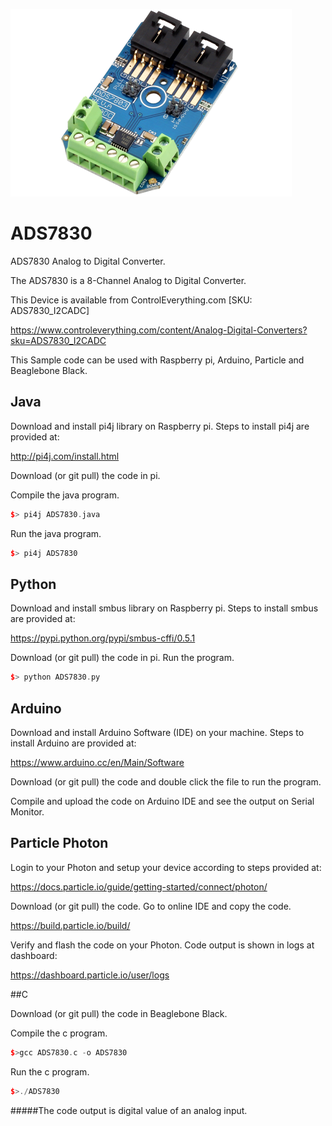 [![ADS7830](ADS7830_I2CADC.png)](https://www.controleverything.com/content/Analog-Digital-Converters?sku=ADS7830_I2CADC)
# ADS7830
ADS7830 Analog to Digital Converter.

The ADS7830 is a 8-Channel Analog to Digital Converter.

This Device is available from ControlEverything.com [SKU: ADS7830_I2CADC]

https://www.controleverything.com/content/Analog-Digital-Converters?sku=ADS7830_I2CADC

This Sample code can be used with Raspberry pi, Arduino, Particle and Beaglebone Black.

## Java
Download and install pi4j library on Raspberry pi. Steps to install pi4j are provided at:

http://pi4j.com/install.html

Download (or git pull) the code in pi.

Compile the java program.
```cpp
$> pi4j ADS7830.java
```

Run the java program.
```cpp
$> pi4j ADS7830
```

## Python
Download and install smbus library on Raspberry pi. Steps to install smbus are provided at:

https://pypi.python.org/pypi/smbus-cffi/0.5.1

Download (or git pull) the code in pi. Run the program.

```cpp
$> python ADS7830.py
```

## Arduino
Download and install Arduino Software (IDE) on your machine. Steps to install Arduino are provided at:

https://www.arduino.cc/en/Main/Software

Download (or git pull) the code and double click the file to run the program.

Compile and upload the code on Arduino IDE and see the output on Serial Monitor.


## Particle Photon

Login to your Photon and setup your device according to steps provided at:

https://docs.particle.io/guide/getting-started/connect/photon/

Download (or git pull) the code. Go to online IDE and copy the code.

https://build.particle.io/build/

Verify and flash the code on your Photon. Code output is shown in logs at dashboard:

https://dashboard.particle.io/user/logs


##C

Download (or git pull) the code in Beaglebone Black.

Compile the c program.
```cpp
$>gcc ADS7830.c -o ADS7830
```
Run the c program.
```cpp
$>./ADS7830
```
#####The code output is digital value of an analog input.
